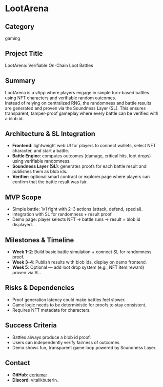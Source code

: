 # LootArena

## Category
gaming

## Project Title
LootArena: Verifiable On-Chain Loot Battles

## Summary
LootArena is a vApp where players engage in simple turn-based battles using NFT characters and verifiable random outcomes.  
Instead of relying on centralized RNG, the randomness and battle results are generated and proven via the Soundness Layer (SL). This ensures transparent, tamper-proof gameplay where every battle can be verified with a blob id.

## Architecture & SL Integration
- **Frontend**: lightweight web UI for players to connect wallets, select NFT character, and start a battle.  
- **Battle Engine**: computes outcomes (damage, critical hits, loot drops) using verifiable randomness.  
- **Soundness Layer (SL)**: generates proofs for each battle result and publishes them as blob ids.  
- **Verifier**: optional smart contract or explorer page where players can confirm that the battle result was fair.  

## MVP Scope
- Simple battle: 1v1 fight with 2–3 actions (attack, defend, special).  
- Integration with SL for randomness + result proof.  
- Demo page: player selects NFT → battle runs → result + blob id displayed.  

## Milestones & Timeline
- **Week 1–2**: Build basic battle simulation + connect SL for randomness proof.  
- **Week 3–4**: Publish results with blob ids, display on demo frontend.  
- **Week 5**: Optional — add loot drop system (e.g., NFT item reward) proven via SL.  

## Risks & Dependencies
- Proof generation latency could make battles feel slower.  
- Game logic needs to be deterministic for proofs to stay consistent.  
- Requires NFT metadata for characters.  

## Success Criteria
- Battles always produce a blob id proof.  
- Users can independently verify fairness of outcomes.  
- Demo shows fun, transparent game loop powered by Soundness Layer.  

## Contact
- **GitHub**: [ceriumar](https://github.com/ceriumar)  
- **Discord**: vitalikbuterin_
